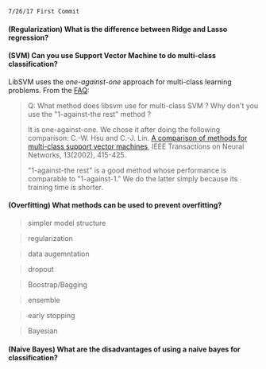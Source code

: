 ```
7/26/17 First Commit
```
#### (Regularization) What is the difference between Ridge and Lasso regression?

#### (SVM) Can you use Support Vector Machine to do multi-class classification?

LibSVM uses the *one-against-one* approach for multi-class learning problems. From the [FAQ][1]:

> Q: What method does libsvm use for multi-class SVM ? Why don't you use the "1-against-the rest" method ? 
>
>It is one-against-one. We chose it after doing the following comparison: C.-W. Hsu and C.-J. Lin. [A comparison of methods for multi-class support vector machines][2], IEEE Transactions on Neural Networks, 13(2002), 415-425.
>
> "1-against-the rest" is a good method whose performance is comparable to "1-against-1." We do the latter simply because its training time is shorter.

[1]: http://www.csie.ntu.edu.tw/~cjlin/libsvm/faq.html#f419
[2]: http://www.csie.ntu.edu.tw/~cjlin/papers/multisvm.pdf

#### (Overfitting) What methods can be used to prevent overfitting?

> simpler model structure

> regularization

> data augemntation

> dropout

> Boostrap/Bagging

> ensemble

> early stopping

> Bayesian

#### (Naive Bayes) What are the disadvantages of using a naive bayes for classification?
